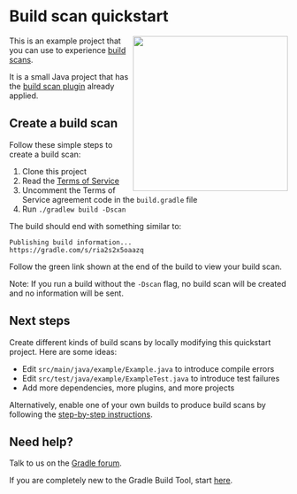 # Build scan quickstart

<img src="http://bit.ly/28Pn68D" align="right" width="280" />

This is an example project that you can use to experience [build scans][gradle.com].

It is a small Java project that has the [build scan plugin][plugin] already applied.

## Create a build scan

Follow these simple steps to create a build scan:

1. Clone this project
2. Read the [Terms of Service][terms-of-service]
3. Uncomment the Terms of Service agreement code in the `build.gradle` file
4. Run `./gradlew build -Dscan`

The build should end with something similar to:

    Publishing build information...
    https://gradle.com/s/ria2s2x5oaazq
    
Follow the green link shown at the end of the build to view your build scan.

Note: If you run a build without the `-Dscan` flag, no build scan will be created and 
no information will be sent.

## Next steps

Create different kinds of build scans by locally modifying this quickstart project. Here are some ideas:

- Edit `src/main/java/example/Example.java` to introduce compile errors
- Edit `src/test/java/example/ExampleTest.java` to introduce test failures
- Add more dependencies, more plugins, and more projects 

Alternatively, enable one of your own builds to produce build scans by following the [step-by-step instructions][instructions]. 
    
## Need help?

Talk to us on the [Gradle forum][gradle-forum].

If you are completely new to the Gradle Build Tool, start [here][gradle-download].

[gradle-download]: https://gradle.org/gradle-download
[plugin]: https://scans.gradle.com/plugin
[gradle.com]: https://www.gradle.com
[terms-of-service]: https://scans.gradle.com/terms-of-service
[instructions]: https://scans.gradle.com/get-started
[gradle-forum]: https://discuss.gradle.org/c/help-discuss/cloud-services
